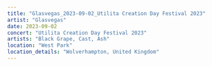 ```yaml
---
title: "Glasvegas_2023-09-02_Utilita Creation Day Festival 2023"
artist: "Glasvegas"
date: 2023-09-02
concert: "Utilita Creation Day Festival 2023"
artists: "Black Grape, Cast, Ash"
location: "West Park"
location_details: "Wolverhampton, United Kingdom"
---
```

